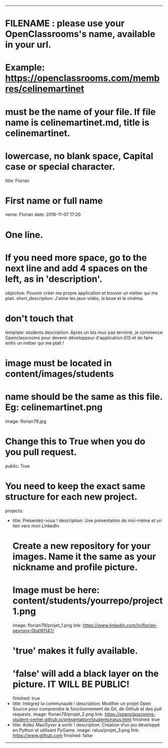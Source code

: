 ---

# FILENAME : please use your OpenClassrooms's name, available in your url.
# Example: https://openclassrooms.com/membres/celinemartinet
# must be the name of your file. If file name is celinemartinet.md, title is celinemartinet.
# lowercase, no blank space, Capital case or special character.
title: Florian

# First name or full name
name: Florian
date: 2016-11-07 17:20

# One line.
# If you need more space, go to the next line and add 4 spaces on the left, as in 'description'.
objective: Pouvoir créer ma propre application et trouver un métier qui me plait.
short_description: J'aime les jeux-vidéo, la boxe et le cinéma.

# don't touch that
template: students
description:
    Après un bts muc pas terminé, je commence Openclassrooms pour devenir développeur d'application iOS et de faire enfin un métier qui me plaît !

# image must be located in content/images/students
# name should be the same as this file. Eg: celinemartinet.png
image: florian79.jpg

# Change this to True when you do you pull request.
public: True

# You need to keep the exact same structure for each new project.
projects:
  - title: Présentez-vous !
    description: Une présentation de moi-même et un lien vers mon LinkedIn.
    # Create a new repository for your images. Name it the same as your nickname and profile picture.
    # Image must be here: content/students/yourrepo/project1.png
    image: florian79/projet_1.png
    link: https://www.linkedin.com/in/florian-peyrony-0ba181147/
    # 'true' makes it fully available.
    # 'false' will add a black layer on the picture. IT WILL BE PUBLIC!
    finished: true
  - title: Intégrez la communauté !
    description: Modifier un projet Open Source pour comprendre le fonctionnement de Git, de Github et des pull requests. 
    image: florian79/projet_2.png
    link: https://openclassrooms-student-center.github.io/presentation/students/ratus.html
    finished: true
  - title: Aidez MacGyver à sortir !
    description: Création d’un jeu développé en Python et utilisant PyGame.
    image: ratus/projet_3.png
    link: https://www.github.com
    finished: false
---